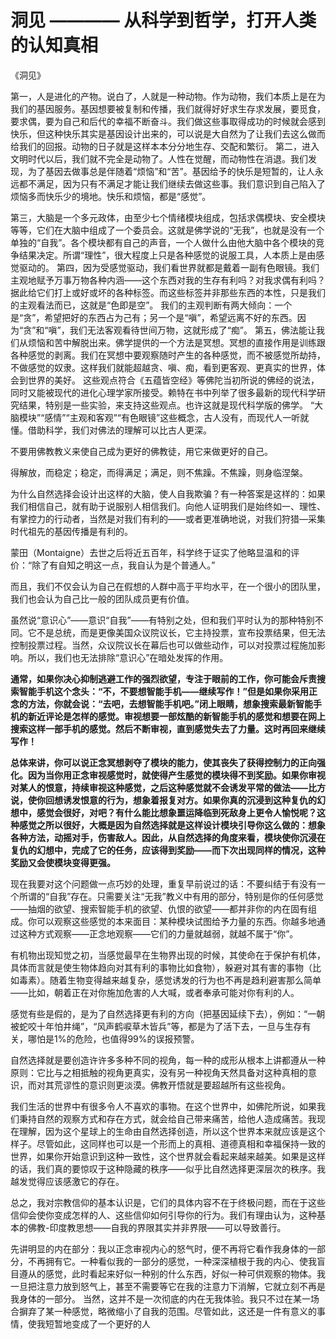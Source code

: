 # 洞见 ———— 从科学到哲学，打开人类的认知真相



《洞见》

第一，人是进化的产物。说白了，人就是一种动物。作为动物，我们本质上是在为我们的基因服务。基因想要被复制和传播，我们就得好好求生存求发展，要觅食，要求偶，要为自己和后代的幸福不断奋斗。我们做这些事取得成功的时候就会感到快乐，但这种快乐其实是基因设计出来的，可以说是大自然为了让我们去这么做而给我们的回报。动物的日子就是这样本本分分地生存、交配和繁衍。
第二，进入文明时代以后，我们就不完全是动物了。人性在觉醒，而动物性在消退。我们发现，为了基因去做事总是伴随着“烦恼”和“苦”。基因给予的快乐是短暂的，让人永远都不满足，因为只有不满足才能让我们继续去做这些事。我们意识到自己陷入了烦恼多而快乐少的境地。快乐和烦恼，都是“感觉”。

第三，大脑是一个多元政体，由至少七个情绪模块组成，包括求偶模块、安全模块等等，它们在大脑中组成了一个委员会。这就是佛学说的“无我”，也就是没有一个单独的“自我”。各个模块都有自己的声音，一个人做什么由他大脑中各个模块的竞争结果决定。所谓“理性”，很大程度上只是各种感觉的说服工具，人本质上是由感觉驱动的。
第四，因为受感觉驱动，我们看世界就都是戴着一副有色眼镜。我们主观地赋予万事万物各种内涵——这个东西对我的生存有利吗？对我求偶有利吗？据此给它们打上或好或坏的各种标签。而这些标签并非那些东西的本性，只是我们的主观看法而已，这就是“色即是空”。
我们的主观判断有两大倾向：一个是“贪”，希望把好的东西占为己有；另一个是“嗔”，希望远离不好的东西。因为“贪”和“嗔”，我们无法客观看待世间万物，这就形成了“痴”。
第五，佛法能让我们从烦恼和苦中解脱出来。佛学提供的一个方法是冥想。冥想的直接作用是训练跟各种感觉的剥离。我们在冥想中要观察随时产生的各种感觉，而不被感觉所劫持，不做感觉的奴隶。这样我们就能超越贪、嗔、痴，看到更客观、更真实的世界，体会到世界的美好。
这些观点符合《五蕴皆空经》等佛陀当初所说的佛经的说法，同时又能被现代的进化心理学家所接受。赖特在书中列举了很多最新的现代科学研究结果，特别是一些实验，来支持这些观点。也许这就是现代科学版的佛学。
“大脑模块”“感情”“主观和客观”“有色眼镜”这些概念，古人没有，而现代人一听就懂。借助科学，我们对佛法的理解可以比古人更深。


不要用佛教教义来使自己成为更好的佛教徒，用它来做更好的自己。


得解放，而稳定；稳定，而得满足；满足，则不焦躁。不焦躁，则身临涅槃。


为什么自然选择会设计出这样的大脑，使人自我欺骗？有一种答案是这样的：如果我们相信自己，就有助于说服别人相信我们。向他人证明我们是始终如一、理性、有掌控力的行动者，当然是对我们有利的——或者更准确地说，对我们狩猎—采集时代祖先的基因传播是有利的。


蒙田（Montaigne）去世之后将近五百年，科学终于证实了他略显温和的评价：“除了有自知之明这一点，我自认为是个普通人。”

而且，我们不仅会认为自己在假想的人群中高于平均水平，在一个很小的团队里，我们也会认为自己比一般的团队成员更有价值。


虽然说“意识心”——意识“自我”——有特别之处，但和我们平时认为的那种特别不同。它不是总统，而是更像美国众议院议长，它主持投票，宣布投票结果，但无法控制投票过程。当然，众议院议长在幕后也可以做些动作，可以对投票过程施加影响。所以，我们也无法排除“意识心”在暗处发挥的作用。


**通常，如果你决心抑制逃避工作的强烈欲望，专注于眼前的工作，你可能会斥责搜索智能手机这个念头：“不，不要想智能手机——继续写作！”但是如果你采用正念的方法，你就会说：“去吧，去想智能手机吧。”闭上眼睛，想象搜索最新智能手机的新近评论是怎样的感觉。审视想要一部炫酷的新智能手机的感觉和想要在网上搜索这样一部手机的感觉。然后不断审视，直到感觉失去了力量。这时再回来继续写作！** 

**总体来讲，你可以说正念冥想剥夺了模块的能力，使其丧失了获得控制力的正向强化。因为当你用正念审视感觉时，就使得产生感觉的模块得不到奖励。如果你审视对某人的恨意，持续审视这种感觉，之后这种感觉就不会诱发平常的做法——比方说，使你回想诱发恨意的行为，想象着报复对方。如果你真的沉浸到这种复仇的幻想中，感觉会很好，对吧？有什么能比想象噩运降临到死敌身上更令人愉悦呢？这种感觉之所以很好，大概是因为自然选择就是这样设计模块引导你这么做的：想象各种方法，动摇对手，伤害敌人。因此，从自然选择的角度来看，模块使你沉浸在复仇的幻想中，完成了它的任务，应该得到奖励——而下次出现同样的情况，这种奖励又会使模块变得更强。** 


现在我要对这个问题做一点巧妙的处理，重复早前说过的话：不要纠结于有没有一个所谓的“自我”存在。只需要关注“无我”教义中有用的部分，特别是你的任何感觉——抽烟的欲望、搜索智能手机的欲望、仇恨的欲望——都并非你的内在固有组成。你可以观察这些感觉的本来面目：某种模块试图给予力量的东西。你越多地通过这种方式观察——正念地观察——它们的力量就越弱，就越不属于“你”。


有机物出现知觉之初，当感觉最早在生物界出现的时候，其使命在于保护有机体，具体而言就是使生物体趋向对其有利的事物比如食物），躲避对其有害的事物（比如毒素）。随着生物变得越来越复杂，感觉诱发的行为也不再是趋利避害那么简单——比如，朝着正在对你施加危害的人大喊，或者奉承可能对你有利的人。

感觉有些是假的，是为了自然选择更有利的方向（把基因延续下去），例如：“一朝被蛇咬十年怕井绳”，“风声鹤唳草木皆兵”等，都是为了活下去，一旦与生存有关，哪怕是1%的危险，也值得99%的误报预警。

自然选择就是要创造许许多多种不同的视角，每一种的成形从根本上讲都遵从一种原则：它比与之相抵触的视角更真实，没有另一种视角天然具备对这种真相的意识，而对其荒谬性的意识则更淡漠。佛教开悟就是要超越所有这些视角。

我们生活的世界中有很多令人不喜欢的事物。在这个世界中，如佛陀所说，如果我们秉持自然的观察方式和存在方式，就会给自己带来痛苦，给他人造成痛苦。我现在理解，因为这个星球上的生命由自然选择创造，所以这个世界本来就应该是这个样子。尽管如此，这同样也可以是一个形而上的真相、道德真相和幸福保持一致的世界，如果你开始意识到这种一致性，这个世界就会看起来越来越美。如果是这样的话，我们真的要惊叹于这种隐藏的秩序——似乎比自然选择更深层次的秩序。我越发觉得应该感激它的存在。

总之，我对宗教信仰的基本认识是，它们的具体内容不在于终极问题，而在于这些信仰会使你变成怎样的人、这些信仰如何引导你的行为。我们有理由认为，这种基本的佛教-印度教思想——自我的界限其实并非界限——可以导致善行。


先讲明显的内在部分：我以正念审视内心的怒气时，便不再将它看作我身体的一部分，不再拥有它。一种看似我的一部分的感觉，一种深深植根于我的内心、使我盲目遵从的感觉，此时看起来好似一种别的什么东西，好似一种可供观察的物体。我一旦把注意力放到怒气上，甚至不需要等它在我的注意力下消解，它就立刻不再是我身体的一部分。
当然，这并不是一次彻底的内在无我体验。我只不过在某一场合摒弃了某一种感觉，略微缩小了自我的范围。尽管如此，这还是一件有意义的事情，使我短暂地变成了一个更好的人

